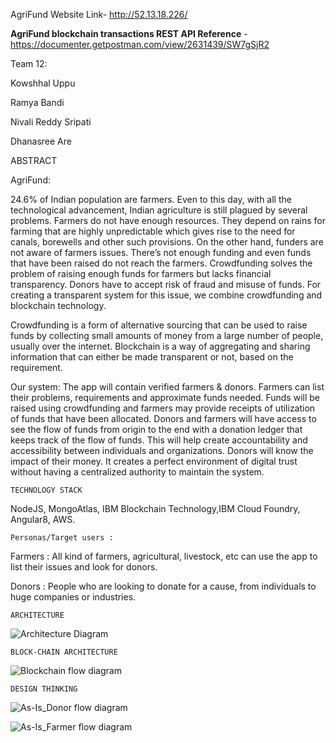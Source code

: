
AgriFund Website Link- http://52.13.18.226/

**AgriFund blockchain transactions REST API Reference** - https://documenter.getpostman.com/view/2631439/SW7gSjR2

Team 12:

Kowshhal Uppu

Ramya Bandi

Nivali Reddy Sripati

Dhanasree Are


 ABSTRACT


AgriFund:

24.6% of Indian population are farmers. Even to this day, with all the technological advancement, Indian agriculture is still plagued by several problems. Farmers do not have enough resources. They depend on rains for farming that are highly unpredictable which gives rise to the need for canals, borewells and other such provisions. On the other hand, funders are not aware of farmers issues. There’s not enough funding and even funds that have been raised do not reach the farmers. Crowdfunding solves the problem of raising enough funds for farmers but lacks financial transparency. Donors have to accept risk of fraud and misuse of funds. For creating a transparent system for this issue, we combine crowdfunding and blockchain technology.

Crowdfunding is a form of alternative sourcing that can be used to raise funds by collecting small amounts of money from a large number of people, usually over the internet. Blockchain is a way of aggregating and sharing information that can either be made transparent or not, based on the requirement.

Our system: 
The app will contain verified farmers & donors. Farmers can list their problems, requirements and approximate funds needed. Funds will be raised using crowdfunding and farmers may provide receipts of utilization of funds that have been allocated.  Donors and farmers will have access to see the flow of funds from origin to the end with a donation ledger that keeps track of the flow of funds. This will help create accountability and accessibility between individuals and organizations. Donors will know the impact of their money. It creates a perfect environment of digital trust without having a centralized authority to maintain the system.


	TECHNOLOGY STACK
NodeJS, MongoAtlas, IBM Blockchain Technology,IBM Cloud Foundry, Angular8, AWS.


	Personas/Target users :
	
Farmers : All kind of farmers, agricultural, livestock, etc can use the app to list their issues and look for donors.

Donors :  People who are looking to donate for a cause, from individuals to huge companies or industries.


	ARCHITECTURE

![Architecture Diagram ](https://github.com/SJSUFall2019-CMPE272/AgriFund/blob/master/Architecture.png)
	
	
	BLOCK-CHAIN ARCHITECTURE
	
	
![Blockchain flow diagram](https://github.com/SJSUFall2019-CMPE272/AgriFund/blob/master/transaction.png)

	
	DESIGN THINKING

![As-Is_Donor flow diagram](https://github.com/SJSUFall2019-CMPE272/AgriFund/blob/master/As-Is_Donor.jpeg)


![As-Is_Farmer flow diagram](https://github.com/SJSUFall2019-CMPE272/AgriFund/blob/master/As-Is_Farmer.jpeg)


